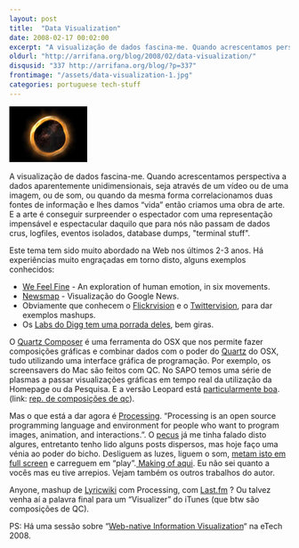 ```yaml
---
layout: post
title:  "Data Visualization"
date: 2008-02-17 00:02:00
excerpt: "A visualização de dados fascina-me. Quando acrescentamos perspectiva a dados aparentemente unidimensionais, seja através de um vídeo ou de uma imagem, ou de som, ou quando da mesma forma correlacionamos duas fontes de informação e lhes damos “vida” então criamos uma obra de arte. E a arte é conseguir surpreender o espectador com uma representação impensável e espectacular daquilo que para nós não passam de dados crus, logfiles, eventos isolados, database dumps, “terminal stuff”."
oldurl: "http://arrifana.org/blog/2008/02/data-visualization/"
disqusid: "337 http://arrifana.org/blog/?p=337"
frontimage: "/assets/data-visualization-1.jpg"
categories: portuguese tech-stuff
---
```


![](/assets/data-visualization-1.jpg "photo 1")

A visualização de dados fascina-me. Quando acrescentamos perspectiva a dados aparentemente unidimensionais, seja através de um vídeo ou de uma imagem, ou de som, ou quando da mesma forma correlacionamos duas fontes de informação e lhes damos “vida” então criamos uma obra de arte. E a arte é conseguir surpreender o espectador com uma representação impensável e espectacular daquilo que para nós não passam de dados crus, logfiles, eventos isolados, database dumps, "terminal stuff".

Este tema tem sido muito abordado na Web nos últimos 2-3 anos. Há experiências muito engraçadas em torno disto, alguns exemplos conhecidos:

* [We Feel Fine][1] - An exploration of human emotion, in six movements.
* [Newsmap][2] - Visualização do Google News.
* Obviamente que conhecem o [Flickrvision][3] e o [Twittervision][4], para dar exemplos mashups.
* Os [Labs do Digg tem uma porrada deles][5], bem giras.

O [Quartz Composer][6] é uma ferramenta do OSX que nos permite fazer composições gráficas e combinar dados com o poder do [Quartz][7] do OSX, tudo utilizando uma interface gráfica de programação. Por exemplo, os screensavers do Mac são feitos com QC. No SAPO temos uma série de plasmas a passar visualizações gráficas em tempo real da utilização da Homepage ou da Pesquisa. E a versão Leopard está [particularmente boa][8]. (link: [rep. de composições de qc][9]).

Mas o que está a dar agora é [Processing][10]. “Processing is an open source programming language and environment for people who want to program images, animation, and interactions.”. O [pecus][11] já me tinha falado disto algures, entretanto tenho lido alguns posts dispersos, mas hoje faço uma vénia ao poder do bicho. Desliguem as luzes, liguem o som, [metam isto em full screen][12] e carreguem em “play”.[ Making of aqui][13]. Eu não sei quanto a vocês mas eu tive arrepios. Vejam também os outros trabalhos do autor.

Anyone, mashup de [Lyricwiki][14] com Processing, com [Last.fm][15] ? Ou talvez venha aí a palavra final para um “Visualizer” do iTunes (que btw são composições de QC).

PS: Há uma sessão sobre “[Web-native Information Visualization][16]“ na eTech 2008.

[1]: http://www.wefeelfine.org/
[2]: http://www.marumushi.com/apps/newsmap/newsmap.cfm
[3]: http://flickrvision.com/
[4]: http://twittervision.com/
[5]: http://labs.digg.com/
[6]: http://developer.apple.com/graphicsimaging/quartz/quartzcomposer.html
[7]: http://developer.apple.com/graphicsimaging/quartz/
[8]: http://celso.arrifana.org/archives/277-Leopards-Quartz-Composer-and-Network-events.html
[9]: http://www.quartzcompositions.com/
[10]: http://www.processing.org/
[11]: http://blog.centopeia.com/
[12]: http://www.vimeo.com/658158
[13]: http://www.flight404.com/blog/?p=111
[14]: http://lyricwiki.org/
[15]: http://www.audioscrobbler.net/data/webservices/
[16]: http://en.oreilly.com/et2008/public/schedule/detail/1585
